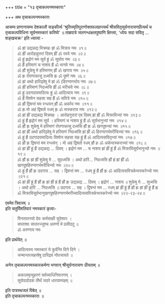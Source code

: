 +++
title = "१३ तृचाकल्पनमस्काराः"

+++
अथ तृचाकल्पनमस्काराः  

आचम्य प्राणानायम्य देशकालौ सङ्कीर्त्य 'श्रुतिस्मृतिपुराणोक्तफलप्राप्त्यर्थं श्रीसवितृसूर्यनारायणप्रीत्यर्थं च तृचाकल्पविधिना सूर्यनमस्कारं करिष्ये' ॥ ताम्रपात्रे जलगन्धाक्षतपुष्पाणि क्षिप्त्वा, 'ध्येयः सदा सवितृ ... शङ्खचक्रः' इति ध्यात्वा -  
> ॐ ह्रां उद्यन्नद्य मित्रमहः ह्रां ॐ मित्राय नमः ॥१॥  
ॐ ह्रीं आरोहन्नुत्तरां दिवम् ह्रीं ॐ रवये नमः ॥२॥  
ॐ ह्रूं हृद्रोगं मम सूर्य ह्रूं ॐ सूर्याय नमः ॥३॥  
ॐ ह्रैं हरिमाणं च नाशय ह्रैं ॐ भानवे नमः ॥४॥  
ॐ ह्रौं शुकेषु मे हरिमाणम् ह्रौं ॐ खगाय नमः ॥५॥  
ॐ ह्रः रोपणाकासु दध्मसि ह्रः ॐ पूष्णे नमः ॥६॥  
ॐ ह्रां अथो हारिद्रवेषु मे ह्रां ॐ (हिरण्यगर्भाय नमः ॥७॥  
ॐ ह्रीं हरिमाणं निदध्मसि ह्रीं ॐ मरीचये नमः ॥८॥  
ॐ ह्रूं उदगादयमादित्यः ह्रूं ॐ आदित्याय नमः ॥९॥  
ॐ ह्रैं विश्वेन सहसा सह ह्रैं ॐ सवित्रे नमः ॥१०॥  
ॐ ह्रौं द्विषन्तं मम रन्धयन् ह्रौं ॐ अर्काय नमः ॥११॥  
ॐ ह्रः मो अहं द्विषतो रधम् ह्रः ॐ भास्कराय नमः ॥१२॥  
ॐ ह्रां ह्रीं उद्यन्नद्य मित्रमहः । आरोहनुत्तरां एव दिवम् ह्रां ह्रीं ॐ मित्ररविभ्यां नमः ॥१३॥  
ॐ ह्रूं ह्रैं हृद्रोगं मम सूर्य । हरिमाणं च नाशय ह्रूं ह्रैं ॐ सूर्यभानुभ्यां नमः ॥१४॥  
ॐ ह्रौं ह्रः शुकेषु मे हरिमाणं रोपणाकासु दध्मसि ह्रौं ह्रः ॐ खगपूषभ्यां नमः ॥१५॥  
ॐ ह्रां ह्रीं अथो हारिद्रवेषु मे हरिमाणं निदध्मसि ह्रां ह्रीं ॐ हिरण्यगर्भमरीचिभ्यां नमः ॥१६॥  
ॐ ह्रूं ह्रैं उदगादयमादित्यः विश्वेन सहसा सह ह्रूं ह्रैं ॐ आदित्यसवितृभ्यां नमः ॥१७॥  
ॐ ह्रौं ह्रः द्विषन्तं मम रन्धय॑न् । मो अहं द्विषतो रधम् ह्रौं हः ॐ अर्कभास्कराभ्यां नमः ॥१८॥  
ॐ ह्रां ह्रीं ह्रूं ह्रैं उद्यन्नद्य ... दिवम् । हृद्रोगं मम ... च नाशय ह्रां ह्रीं ह्रूं ह्रैं ॐ मित्ररविसूर्यभानुभ्यो नमः ॥१९॥  
ॐ ह्रौं ह्रः ह्रां ह्रीं शुकेषु मे ... सुदध्मसि । अथो हारि... निदध्मसि ह्रौं ह्रं ह्रां ह्रीं ॐ खगपूषहिरण्यगर्भमरीचिभ्यो नमः ॥२०॥  
ॐ ह्रूं ह्रैं ह्रौं ह्रः उदगाय ... सह । द्विषन्तं मम ... रंधम् ह्रूं ह्रैं ह्रौं ह्रः ॐ आदित्यसवित्रर्कभास्करेभ्यो नमः ॥२१॥  
ॐ ह्रां ह्रीं ह्रूं ह्रैं ह्रौं ह्रः ह्रां ह्रीं ह्रं ह्रैं ह्रौं ह्रः उद्यन्नद्य ... दिवम् । हृद्रोगं ... नाशय ॥ शुकेषु मे ... सुध्मसि । अथो हारि ... निदध्मसि ॥ उदगाय ... सह । द्विषन्तं मम ... रधम् ह्रां ह्रीं ह्रूं ह्रैं ह्रौं ह्रः ह्रां ह्रीं ह्रूं ह्रैं ह्रः ॐ मित्ररविसूर्यभानुखगपूषहिरण्यगर्भमरीच्यादित्यसवित्रर्कभास्करेभ्यो नमः ॥२२-२३-२४॥  

एवमेव त्रिवारम् ॥  
इति चतुर्विंशतिवारं नमस्कारं कृत्वा- 

> विनतातनयो देवः कर्मसाक्षी सुरेश्वरः ।  
सप्ताश्वः सप्तरज्जुश्च अरुणो मे प्रसीदतु ॥   
ॐ अरुणाय नमः  

इति प्रार्थयेत् ॥  

> आदित्यस्य नमस्कारं ये कुर्वन्ति दिने दिने ।  
जन्मान्तरसहस्रेषु दारिद्र्यं नोपजायते ॥    

अनेन तृचाकल्पनमस्कारकर्मणा भगवान् श्रीसूर्यनारायणः प्रीयताम् ॥  

> अकालमृत्युहरणं सर्वव्याधिनिवारणम् ।  
सूर्यपादोदकं तीर्थं जठरे धारयाम्यहम् ॥  

इति पात्रस्थजलं पिबेत् ॥  
इति तृचाकल्पनमस्काराः ॥

